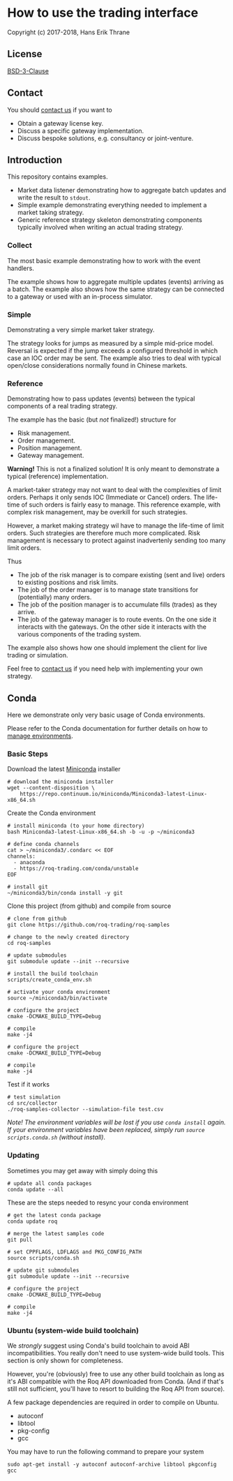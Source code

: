 # How to use the trading interface

Copyright (c) 2017-2018, Hans Erik Thrane

## License

[BSD-3-Clause](https://opensource.org/licenses/BSD-3-Clause)


## Contact

You should [contact us](mailto:info@roq-trading.com) if you want to

* Obtain a gateway license key.
* Discuss a specific gateway implementation.
* Discuss bespoke solutions, e.g. consultancy or joint-venture.


## Introduction

This repository contains examples.

* Market data listener demonstrating how to aggregate batch updates and write the result to `stdout`.
* Simple example demonstrating everything needed to implement a market taking strategy.
* Generic reference strategy skeleton demonstrating components typically involved when writing an actual trading strategy.


### Collect

The most basic example demonstrating how to work with the event handlers.

The example shows how to aggregate multiple updates (events) arriving as a batch.
The example also shows how the same strategy can be connected to a gateway or used with an in-process simulator.


### Simple

Demonstrating a very simple market taker strategy.

The strategy looks for jumps as measured by a simple mid-price model.
Reversal is expected if the jump exceeds a configured threshold in which case an IOC order may be sent.
The example also tries to deal with typical open/close considerations normally found in Chinese markets.


### Reference

Demonstrating how to pass updates (events) between the typical components of a real trading strategy.

The example has the basic (but *not* finalized!) structure for

* Risk management.
* Order management.
* Position management.
* Gateway management.

**Warning!**
This is not a finalized solution!
It is only meant to demonstrate a typical (reference) implementation.

A market-taker strategy may not want to deal with the complexities of limit orders.
Perhaps it only sends IOC (Immediate or Cancel) orders.
The life-time of such orders is fairly easy to manage.
This reference example, with complex risk management, may be overkill for such strategies.

However, a market making strategy wil have to manage the life-time of limit orders.
Such strategies are therefore much more complicated.
Risk management is necessary to protect against inadvertenly sending too many limit orders.

Thus

* The job of the risk manager is to compare existing (sent and live) orders to existing positions and risk limits.
* The job of the order manager is to manage state transitions for (potentially) many orders.
* The job of the position manager is to accumulate fills (trades) as they arrive.
* The job of the gateway manager is to route events.
  On the one side it interacts with the gateways.
  On the other side it interacts with the various components of the trading system.

The example also shows how one should implement the client for live trading or simulation.

Feel free to [contact us](mailto:info@roq-trading.com) if you need help with implementing your own strategy.


## Conda

Here we demonstrate only very basic usage of Conda environments.

Please refer to the Conda documentation for further details on how to
[manage environments](https://conda.io/docs/user-guide/tasks/manage-environments.html).


### Basic Steps

Download the latest [Miniconda](https://conda.io/miniconda.html) installer

	# download the miniconda installer
	wget --content-disposition \
	    https://repo.continuum.io/miniconda/Miniconda3-latest-Linux-x86_64.sh

Create the Conda environment


	# install miniconda (to your home directory)
	bash Miniconda3-latest-Linux-x86_64.sh -b -u -p ~/miniconda3

	# define conda channels
	cat > ~/miniconda3/.condarc << EOF
	channels:
	  - anaconda
	  - https://roq-trading.com/conda/unstable
	EOF

	# install git
	~/miniconda3/bin/conda install -y git

Clone this project (from github) and compile from source

	# clone from github
	git clone https://github.com/roq-trading/roq-samples

	# change to the newly created directory
	cd roq-samples

	# update submodules
	git submodule update --init --recursive

	# install the build toolchain
	scripts/create_conda_env.sh

	# activate your conda environment
	source ~/miniconda3/bin/activate

	# configure the project
	cmake -DCMAKE_BUILD_TYPE=Debug

	# compile
	make -j4

	# configure the project
	cmake -DCMAKE_BUILD_TYPE=Debug

	# compile
	make -j4

Test if it works

	# test simulation
	cd src/collector
	./roq-samples-collector --simulation-file test.csv

*Note! The environment variables will be lost if you use `conda install` again.
If your environment variables have been replaced, simply run `source scripts.conda.sh` (without install)*.

### Updating

Sometimes you may get away with simply doing this

	# update all conda packages
	conda update --all

These are the steps needed to resync your conda environment

	# get the latest conda package
	conda update roq

	# merge the latest samples code
	git pull

	# set CPPFLAGS, LDFLAGS and PKG_CONFIG_PATH
	source scripts/conda.sh

	# update git submodules
	git submodule update --init --recursive

	# configure the project
	cmake -DCMAKE_BUILD_TYPE=Debug

	# compile
	make -j4


### Ubuntu (system-wide build toolchain)

We *strongly* suggest using Conda's build toolchain to avoid ABI incompatibilities.
You really don't need to use system-wide build tools.
This section is only shown for completeness.

However, you're (obviously) free to use any other build toolchain as long as it's
ABI compatible with the Roq API downloaded from Conda.
(And if that's still not sufficient, you'll have to resort to building the Roq API from source).

A few package dependencies are required in order to compile on Ubuntu.

* autoconf
* libtool
* pkg-config
* gcc

You may have to run the following command to prepare your system

	sudo apt-get install -y autoconf autoconf-archive libtool pkgconfig gcc

